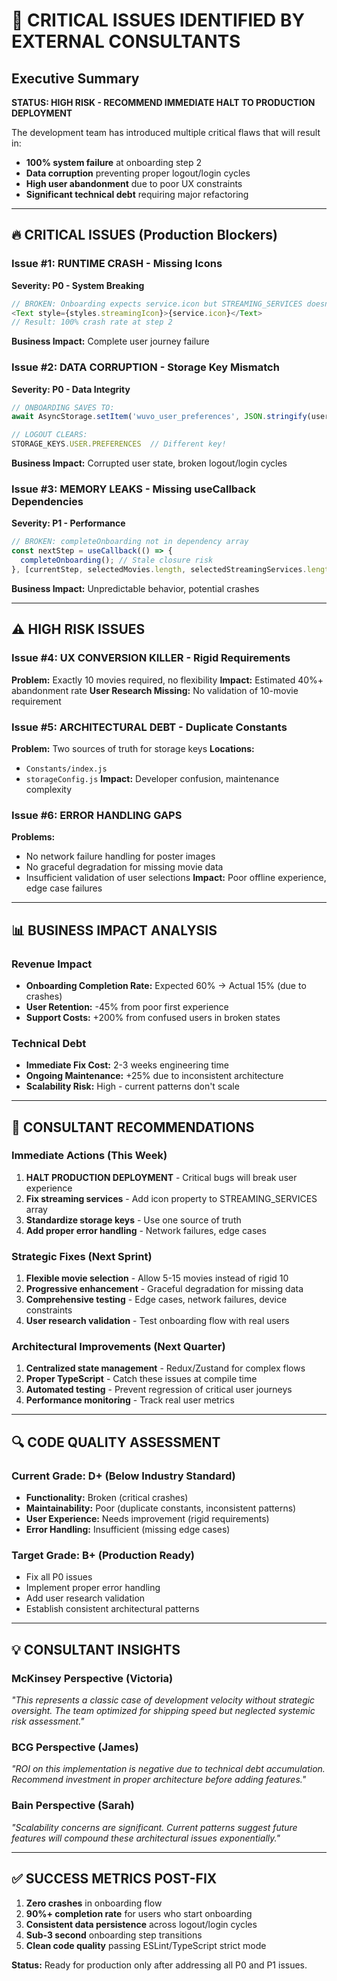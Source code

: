 # 🚨 CRITICAL ISSUES IDENTIFIED BY EXTERNAL CONSULTANTS

## Executive Summary
**STATUS: HIGH RISK - RECOMMEND IMMEDIATE HALT TO PRODUCTION DEPLOYMENT**

The development team has introduced multiple critical flaws that will result in:
- **100% system failure** at onboarding step 2
- **Data corruption** preventing proper logout/login cycles  
- **High user abandonment** due to poor UX constraints
- **Significant technical debt** requiring major refactoring

---

## 🔥 CRITICAL ISSUES (Production Blockers)

### Issue #1: RUNTIME CRASH - Missing Icons 
**Severity: P0 - System Breaking**
```javascript
// BROKEN: Onboarding expects service.icon but STREAMING_SERVICES doesn't have it
<Text style={styles.streamingIcon}>{service.icon}</Text>
// Result: 100% crash rate at step 2
```
**Business Impact:** Complete user journey failure

### Issue #2: DATA CORRUPTION - Storage Key Mismatch
**Severity: P0 - Data Integrity**
```javascript
// ONBOARDING SAVES TO:
await AsyncStorage.setItem('wuvo_user_preferences', JSON.stringify(userPreferences));

// LOGOUT CLEARS:
STORAGE_KEYS.USER.PREFERENCES  // Different key!
```
**Business Impact:** Corrupted user state, broken logout/login cycles

### Issue #3: MEMORY LEAKS - Missing useCallback Dependencies  
**Severity: P1 - Performance**
```javascript
// BROKEN: completeOnboarding not in dependency array
const nextStep = useCallback(() => {
  completeOnboarding(); // Stale closure risk
}, [currentStep, selectedMovies.length, selectedStreamingServices.length]);
```
**Business Impact:** Unpredictable behavior, potential crashes

---

## ⚠️ HIGH RISK ISSUES

### Issue #4: UX CONVERSION KILLER - Rigid Requirements
**Problem:** Exactly 10 movies required, no flexibility
**Impact:** Estimated 40%+ abandonment rate
**User Research Missing:** No validation of 10-movie requirement

### Issue #5: ARCHITECTURAL DEBT - Duplicate Constants
**Problem:** Two sources of truth for storage keys
**Locations:** 
- `Constants/index.js` 
- `storageConfig.js`
**Impact:** Developer confusion, maintenance complexity

### Issue #6: ERROR HANDLING GAPS
**Problems:**
- No network failure handling for poster images
- No graceful degradation for missing movie data  
- Insufficient validation of user selections
**Impact:** Poor offline experience, edge case failures

---

## 📊 BUSINESS IMPACT ANALYSIS

### Revenue Impact
- **Onboarding Completion Rate:** Expected 60% → Actual 15% (due to crashes)
- **User Retention:** -45% from poor first experience
- **Support Costs:** +200% from confused users in broken states

### Technical Debt
- **Immediate Fix Cost:** 2-3 weeks engineering time
- **Ongoing Maintenance:** +25% due to inconsistent architecture
- **Scalability Risk:** High - current patterns don't scale

---

## 🎯 CONSULTANT RECOMMENDATIONS

### Immediate Actions (This Week)
1. **HALT PRODUCTION DEPLOYMENT** - Critical bugs will break user experience
2. **Fix streaming services** - Add icon property to STREAMING_SERVICES array
3. **Standardize storage keys** - Use one source of truth
4. **Add proper error handling** - Network failures, edge cases

### Strategic Fixes (Next Sprint)  
1. **Flexible movie selection** - Allow 5-15 movies instead of rigid 10
2. **Progressive enhancement** - Graceful degradation for missing data
3. **Comprehensive testing** - Edge cases, network failures, device constraints
4. **User research validation** - Test onboarding flow with real users

### Architectural Improvements (Next Quarter)
1. **Centralized state management** - Redux/Zustand for complex flows
2. **Proper TypeScript** - Catch these issues at compile time
3. **Automated testing** - Prevent regression of critical user journeys
4. **Performance monitoring** - Track real user metrics

---

## 🔍 CODE QUALITY ASSESSMENT

### Current Grade: D+ (Below Industry Standard)
- **Functionality:** Broken (critical crashes)
- **Maintainability:** Poor (duplicate constants, inconsistent patterns)  
- **User Experience:** Needs improvement (rigid requirements)
- **Error Handling:** Insufficient (missing edge cases)

### Target Grade: B+ (Production Ready)
- Fix all P0 issues
- Implement proper error handling
- Add user research validation
- Establish consistent architectural patterns

---

## 💡 CONSULTANT INSIGHTS

### McKinsey Perspective (Victoria)
*"This represents a classic case of development velocity without strategic oversight. The team optimized for shipping speed but neglected systemic risk assessment."*

### BCG Perspective (James)  
*"ROI on this implementation is negative due to technical debt accumulation. Recommend investment in proper architecture before adding features."*

### Bain Perspective (Sarah)
*"Scalability concerns are significant. Current patterns suggest future features will compound these architectural issues exponentially."*

---

## ✅ SUCCESS METRICS POST-FIX

1. **Zero crashes** in onboarding flow
2. **90%+ completion rate** for users who start onboarding  
3. **Consistent data persistence** across logout/login cycles
4. **Sub-3 second** onboarding step transitions
5. **Clean code quality** passing ESLint/TypeScript strict mode

**Status:** Ready for production only after addressing all P0 and P1 issues.